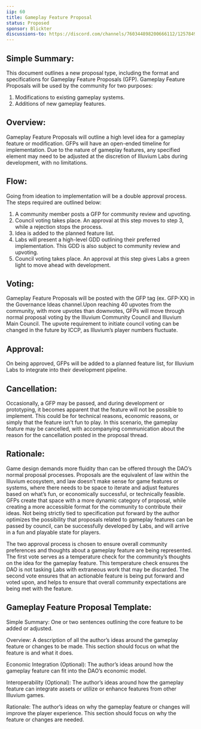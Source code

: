 ```yaml
---
iip: 60
title: Gameplay Feature Proposal
status: Proposed
sponsor: Blickter
discussions-to: https://discord.com/channels/760344898200666112/1257849182635425792
---
```


## Simple Summary:
This document outlines a new proposal type, including the format and specifications for Gameplay Feature Proposals (GFP). Gameplay Feature Proposals will be used by the community for two purposes:
1) Modifications to existing gameplay systems.
2) Additions of new gameplay features.

## Overview:
Gameplay Feature Proposals will outline a high level idea for a gameplay feature or modification. GFPs will have an open-ended timeline for implementation. Due to the nature of gameplay features, any specified element may need to be adjusted at the discretion of Illuvium Labs during development, with no limitations.

## Flow:
Going from ideation to implementation will be a double approval process. The steps required are outlined below:
1) A community member posts a GFP for community review and upvoting.
2) Council voting takes place. An approval at this step moves to step 3, while a rejection stops the process.
3) Idea is added to the planned feature list.
4) Labs will present a high-level GDD outlining their preferred implementation. This GDD is also subject to community review and upvoting.
5) Council voting takes place. An approval at this step gives Labs a green light to move ahead with development.

## Voting:
Gameplay Feature Proposals will be posted with the GFP tag (ex. GFP-XX) in the Governance Ideas channel.Upon reaching 40 upvotes from the community, with more upvotes than downvotes, GFPs will move through normal proposal voting by the Illuvium Community Council and Illuvium Main Council. The upvote requirement to initiate council voting can be changed in the future by ICCP, as Illuvium’s player numbers fluctuate.

## Approval:
On being approved, GFPs will be added to a planned feature list, for Illuvium Labs to integrate into their development pipeline.

## Cancellation:
Occasionally, a GFP may be passed, and during development or prototyping, it becomes apparent that the feature will not be possible to implement. This could be for technical reasons, economic reasons, or simply that the feature isn’t fun to play. In this scenario, the gameplay feature may be cancelled, with accompanying communication about the reason for the cancellation posted in the proposal thread.

## Rationale:
Game design demands more fluidity than can be offered through the DAO’s normal proposal processes. Proposals are the equivalent of law within the Illuvium ecosystem, and law doesn’t make sense for game features or systems, where there needs to be space to iterate and adjust features based on what’s fun, or economically successful, or technically feasible. GFPs create that space with a more dynamic category of proposal, while creating a more accessible format for the community to contribute their ideas. Not being strictly tied to specification put forward by the author optimizes the possibility that proposals related to gameplay features can be passed by council, can be successfully developed by Labs, and will arrive in a fun and playable state for players.

The two approval process is chosen to ensure overall community preferences and thoughts about a gameplay feature are being represented. The first vote serves as a temperature check for the community’s thoughts on the idea for the gameplay feature. This temperature check ensures the DAO is not tasking Labs with extraneous work that may be discarded. The second vote ensures that an actionable feature is being put forward and voted upon, and helps to ensure that overall community expectations are being met with the feature.

## Gameplay Feature Proposal Template:
Simple Summary: One or two sentences outlining the core feature to be added or adjusted.

Overview: A description of all the author’s ideas around the gameplay feature or changes to be made. This section should focus on what the feature is and what it does.

Economic Integration (Optional): The author’s ideas around how the gameplay feature can fit into the DAO’s economic model.

Interoperability (Optional): The author’s ideas around how the gameplay feature can integrate assets or utilize or enhance features from other Illuvium games.

Rationale: The author’s ideas on why the gameplay feature or changes will improve the player experience. This section should focus on why the feature or changes are needed.
